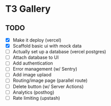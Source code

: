 # T3 Gallery

## TODO

- [x] Make it deploy (vercel)
- [x] Scaffold basic ui with mock data
- [ ] Actually set up a database (vercel postgres)
- [ ] Attach database to UI
- [ ] Add authentication
- [ ] Error management (w/ Sentry)
- [ ] Add image uplaod
- [ ] Routing/image page (parallel route)
- [ ] Delete button (w/ Server Actions)
- [ ] Analytics (posthog)
- [ ] Rate limiting (upstash)
